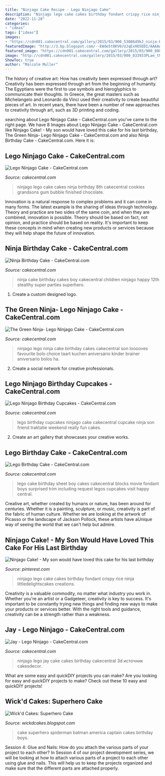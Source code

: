 ```yaml
---
title: "Ninjago Cake Recipe - Lego Ninjago Cake"
description: "Ninjago lego cake cakes birthday fondant crispy rice ninja littledelightscakes creations"
date: "2022-11-28"
categories:
- "ideas"
tags: ["ideas"]
images:
- "https://cdn001.cakecentral.com/gallery/2015/03/900_5308649kJ_ninja-birthday-cake.jpg"
featuredImage: "http://3.bp.blogspot.com/--EWde5t8KV0/UJqExHO5EDI/AAAAAAAAAc8/k1CHzKgZflM/s1600/2012-11-03+04+Superhero+Cake.JPG"
featured_image: "https://cdn001.cakecentral.com/gallery/2015/03/900_808987nno8_jay-lego-ninjago.jpg"
image: "http://cdn001.cakecentral.com/gallery/2015/03/900_833933PLae_the-green-ninja-lego-ninjago-cake.jpg"
ShowToc: true
author: "Malcolm Muller"
---
```



The history of creative art: How has creativity been expressed through art?
Creativity has been expressed through art from the beginning of humanity. The Egyptians were the first to use symbols and hieroglyphics to communicate their thoughts. In Greece, the great masters such as Michelangelo and Leonardo da Vinci used their creativity to create beautiful pieces of art. In recent years, there have been a number of new approaches to creativity through art, such as 3D printing and coding.

	

		
searching about Lego Ninjago Cake - CakeCentral.com you've came to the right page. We have 8 Images about Lego Ninjago Cake - CakeCentral.com like Ninjago Cake! - My son would have loved this cake for his last birthday, The Green Ninja- Lego Ninjago Cake - CakeCentral.com and also Ninja Birthday Cake - CakeCentral.com. Here it is:
		
    
## Lego Ninjago Cake - CakeCentral.com

<img loading=lazy src="https://cdn001.cakecentral.com/gallery/2015/03/900_738796Y4S8_lego-ninjago-cake.jpg" onerror="this.onerror=null;this.src='https://tse2.mm.bing.net/th?id=OIP.uX7GHubIJfEyDntVXuLz_gHaJ4&amp;pid=15.1';" alt="Lego Ninjago Cake - CakeCentral.com">

_Source: cakecentral.com_

>ninjago lego cake cakes ninja birthday 8th cakecentral cookies grandsons gum bubble finished chocolate. 

	

Innovation is a natural response to complex problems and it can come in many forms. The latest example is the sharing of ideas through technology. Theory and practice are two sides of the same coin, and when they are combined, innovation is possible. Theory should be based on fact, not opinion, and practice should be based on reality. It's important to keep these concepts in mind when creating new products or services because they will help shape the future of innovation.

    
## Ninja Birthday Cake - CakeCentral.com

<img loading=lazy src="https://cdn001.cakecentral.com/gallery/2015/03/900_5308649kJ_ninja-birthday-cake.jpg" onerror="this.onerror=null;this.src='https://tse4.mm.bing.net/th?id=OIP.WeNdRgFft3kOuD6MhoUpZwHaGs&amp;pid=15.1';" alt="Ninja Birthday Cake - CakeCentral.com">

_Source: cakecentral.com_

>ninja cake birthday cakes boy cakecentral children ninjago happy 12th stealthy super parties superhero. 

	

1. Create a custom designed logo.

    
## The Green Ninja- Lego Ninjago Cake - CakeCentral.com

<img loading=lazy src="http://cdn001.cakecentral.com/gallery/2015/03/900_833933PLae_the-green-ninja-lego-ninjago-cake.jpg" onerror="this.onerror=null;this.src='https://tse4.mm.bing.net/th?id=OIP.Sm11t269WPp-6H1nuVRKxAHaFx&amp;pid=15.1';" alt="The Green Ninja- Lego Ninjago Cake - CakeCentral.com">

_Source: cakecentral.com_

>ninjago lego ninja cake birthday cakes cakecentral son looooves favourite bolo choice taart kuchen aniversário kinder brainer aniversario bolos ha. 

	

2. Create a social network for creative professionals. 

    
## Lego Ninjago Birthday Cupcakes - CakeCentral.com

<img loading=lazy src="https://cdn001.cakecentral.com/gallery/2015/03/900_1566735V3v_lego-ninjago-birthday-cupcakes.jpg" onerror="this.onerror=null;this.src='https://tse4.mm.bing.net/th?id=OIP.LaSFbTTYAGg0d2QZxR4KMwHaFj&amp;pid=15.1';" alt="Lego Ninjago Birthday Cupcakes - CakeCentral.com">

_Source: cakecentral.com_

>lego birthday cupcakes ninjago cake cakecentral cupcake ninja son friend traktatie weekend really fun cakes. 

	

2. Create an art gallery that showcases your creative works.

    
## Lego Birthday Cake - CakeCentral.com

<img loading=lazy src="http://cdn001.cakecentral.com/gallery/2015/03/900_851372R9Rw_lego-birthday-cake.jpg" onerror="this.onerror=null;this.src='https://tse3.mm.bing.net/th?id=OIP.RgA8UNkHnn-RPdvFRbVX9wHaFh&amp;pid=15.1';" alt="Lego Birthday Cake - CakeCentral.com">

_Source: cakecentral.com_

>lego cake birthday sheet boy cakes cakecentral blocks movie fondant boys surprised trim including request legos cupcakes visit happy central. 

	

Creative art, whether created by humans or nature, has been around for centuries. Whether it is a painting, sculpture, or music, creativity is part of the fabric of human culture. Whether we are looking at the artwork of Picasso or the landscape of Jackson Pollock, these artists have aUnique way of seeing the world that we can't help but admire.

    
## Ninjago Cake! - My Son Would Have Loved This Cake For His Last Birthday

<img loading=lazy src="https://i.pinimg.com/originals/87/bc/9e/87bc9e7aeecfd236cd27f92cf2d54dbd.jpg" onerror="this.onerror=null;this.src='https://tse1.mm.bing.net/th?id=OIP.m05Vv8s3NmacWA4hKRQQKwAAAA&amp;pid=15.1';" alt="Ninjago Cake! - My son would have loved this cake for his last birthday">

_Source: pinterest.com_

>ninjago lego cake cakes birthday fondant crispy rice ninja littledelightscakes creations. 

	

Creativity is a valuable commodity, no matter what industry you work in. Whether you're an artist or a Gadgeteer, creativity is key to success. It's important to be constantly trying new things and finding new ways to make your products or services better. With the right tools and guidance, creativity can be a strength rather than a weakness.

    
## Jay - Lego Ninjago - CakeCentral.com

<img loading=lazy src="https://cdn001.cakecentral.com/gallery/2015/03/900_808987nno8_jay-lego-ninjago.jpg" onerror="this.onerror=null;this.src='https://tse4.mm.bing.net/th?id=OIP.tbtQy4xhWFbFhI3Z1QSs6QHaJ4&amp;pid=15.1';" alt="Jay - Lego Ninjago - CakeCentral.com">

_Source: cakecentral.com_

>ninjago lego jay cake cakes birthday cakecentral 3d источник cakesdecor. 

	

What are some easy and quickDIY projects you can make?
Are you looking for easy and quickDIY projects to make? Check out these 10 easy and quickDIY projects!

    
## Wick&#039;d Cakes: Superhero Cake

<img loading=lazy src="http://3.bp.blogspot.com/--EWde5t8KV0/UJqExHO5EDI/AAAAAAAAAc8/k1CHzKgZflM/s1600/2012-11-03+04+Superhero+Cake.JPG" onerror="this.onerror=null;this.src='https://tse2.mm.bing.net/th?id=OIP.zij9wDWgnvnik72-BA3bswHaJ4&amp;pid=15.1';" alt="Wick&#039;d Cakes: Superhero Cake">

_Source: wickdcakes.blogspot.com_

>cake superhero spiderman batman america captain cakes birthday boys. 

	

Session 4: Glue and Nails: How do you attach the various parts of your project to each other?
In Session 4 of our project development series, we will be looking at how to attach various parts of a project to each other using glue and nails. This will help us to keep the projects organized and make sure that the different parts are attached properly.

